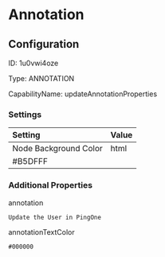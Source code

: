 # Annotation
## Configuration
ID:  1u0vwi4oze

Type: ANNOTATION 

CapabilityName: updateAnnotationProperties

### Settings
| Setting | Value  |
| :------------------------ | ---------------------------------------- |
| Node Background Color | html 
#B5DFFF | 






### Additional Properties
annotation
```string 
Update the User in PingOne
```


annotationTextColor
```html 
#000000
```




